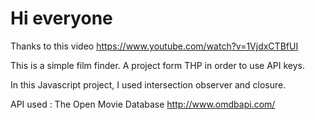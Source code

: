 # Hi everyone

Thanks to this video https://www.youtube.com/watch?v=1VjdxCTBfUI

This is a simple film finder. A project form THP in order to use API keys.

In this Javascript project,  I used intersection observer and closure.

API used : The Open Movie Database http://www.omdbapi.com/
